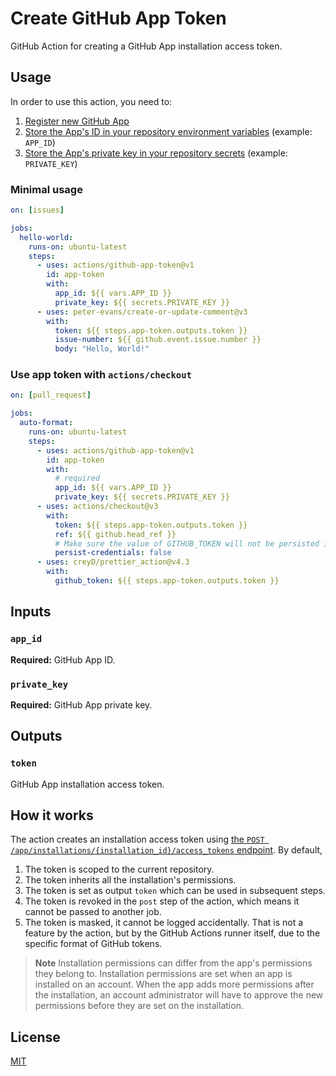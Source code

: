 # Create GitHub App Token

GitHub Action for creating a GitHub App installation access token.

## Usage

In order to use this action, you need to:

1. [Register new GitHub App](https://docs.github.com/apps/creating-github-apps/setting-up-a-github-app/creating-a-github-app)
2. [Store the App's ID in your repository environment variables](https://docs.github.com/actions/learn-github-actions/variables#defining-configuration-variables-for-multiple-workflows) (example: `APP_ID`)
3. [Store the App's private key in your repository secrets](https://docs.github.com/actions/security-guides/encrypted-secrets?tool=webui#creating-encrypted-secrets-for-a-repository) (example: `PRIVATE_KEY`)

### Minimal usage

```yaml
on: [issues]

jobs:
  hello-world:
    runs-on: ubuntu-latest
    steps:
      - uses: actions/github-app-token@v1
        id: app-token
        with:
          app_id: ${{ vars.APP_ID }}
          private_key: ${{ secrets.PRIVATE_KEY }}
      - uses: peter-evans/create-or-update-comment@v3
        with:
          token: ${{ steps.app-token.outputs.token }}
          issue-number: ${{ github.event.issue.number }}
          body: "Hello, World!"
```

### Use app token with `actions/checkout`

```yaml
on: [pull_request]

jobs:
  auto-format:
    runs-on: ubuntu-latest
    steps:
      - uses: actions/github-app-token@v1
        id: app-token
        with:
          # required
          app_id: ${{ vars.APP_ID }}
          private_key: ${{ secrets.PRIVATE_KEY }}
      - uses: actions/checkout@v3
        with:
          token: ${{ steps.app-token.outputs.token }}
          ref: ${{ github.head_ref }}
          # Make sure the value of GITHUB_TOKEN will not be persisted in repo's config
          persist-credentials: false
      - uses: creyD/prettier_action@v4.3
        with:
          github_token: ${{ steps.app-token.outputs.token }}
```

## Inputs

### `app_id`

**Required:** GitHub App ID.

### `private_key`

**Required:** GitHub App private key.

## Outputs

### `token`

GitHub App installation access token.

## How it works

The action creates an installation access token using [the `POST /app/installations/{installation_id}/access_tokens` endpoint](https://docs.github.com/rest/apps/apps?apiVersion=2022-11-28#create-an-installation-access-token-for-an-app). By default,

1. The token is scoped to the current repository.
2. The token inherits all the installation's permissions.
3. The token is set as output `token` which can be used in subsequent steps.
4. The token is revoked in the `post` step of the action, which means it cannot be passed to another job.
5. The token is masked, it cannot be logged accidentally. That is not a feature by the action, but by the GitHub Actions runner itself, due to the specific format of GitHub tokens.

> **Note**
> Installation permissions can differ from the app's permissions they belong to. Installation permissions are set when an app is installed on an account. When the app adds more permissions after the installation, an account administrator will have to approve the new permissions before they are set on the installation.

## License

[MIT](LICENSE)
